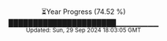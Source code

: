 <p align="center">
⏳Year Progress (74.52 %)<br>
██████████████████████▁▁▁▁▁▁▁▁ <br>
<sub>Updated: Sun, 29 Sep 2024 18:03:05 GMT</sub>
</p>

